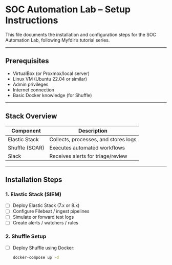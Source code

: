 # SOC Automation Lab – Setup Instructions

This file documents the installation and configuration steps for the SOC Automation Lab, following Myfdir’s tutorial series.

---

## Prerequisites

- VirtualBox (or Proxmox/local server)
- Linux VM (Ubuntu 22.04 or similar)
- Admin privileges
- Internet connection
- Basic Docker knowledge (for Shuffle)

---

## Stack Overview

| Component      | Description                          |
|----------------|--------------------------------------|
| Elastic Stack  | Collects, processes, and stores logs |
| Shuffle (SOAR) | Executes automated workflows         |
| Slack          | Receives alerts for triage/review    |

---

## Installation Steps

### 1. Elastic Stack (SIEM)

- [ ] Deploy Elastic Stack (7.x or 8.x)
- [ ] Configure Filebeat / ingest pipelines
- [ ] Simulate or forward test logs
- [ ] Create alerts / watchers / rules

### 2. Shuffle Setup

- [ ] Deploy Shuffle using Docker:
  ```bash
  docker-compose up -d
